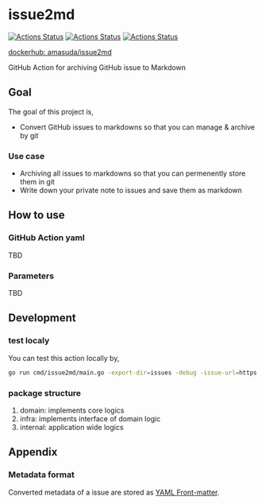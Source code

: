 # issue2md

[![Actions Status](https://github.com/go-zen-chu/issue2md/workflows/ci/badge.svg)](https://github.com/go-zen-chu/issue2md/actions/workflows/ci.yml)
[![Actions Status](https://github.com/go-zen-chu/issue2md/workflows/push-image/badge.svg)](https://github.com/go-zen-chu/issue2md/actions/workflows/push-image.yml)
[![Actions Status](https://github.com/go-zen-chu/issue2md/workflows/issue2md/badge.svg)](https://github.com/go-zen-chu/issue2md/actions/workflows/issue2md.yml)

[dockerhub: amasuda/issue2md](https://hub.docker.com/repository/docker/amasuda/issue2md)

GitHub Action for archiving GitHub issue to Markdown

## Goal

The goal of this project is,

- Convert GitHub issues to markdowns so that you can manage & archive by git

### Use case

- Archiving all issues to markdowns so that you can permenently store them in git
- Write down your private note to issues and save them as markdown

## How to use

### GitHub Action yaml

TBD

### Parameters

TBD

## Development

### test localy

You can test this action locally by,

```bash
go run cmd/issue2md/main.go -export-dir=issues -debug -issue-url=https://github.com/go-zen-chu/issue2md/issues/2
```

### package structure

1. domain: implements core logics
2. infra: implements interface of domain logic
3. internal: application wide logics

## Appendix

### Metadata format

Converted metadata of a issue are stored as [YAML Front-matter](https://jekyllrb.com/docs/front-matter/).
